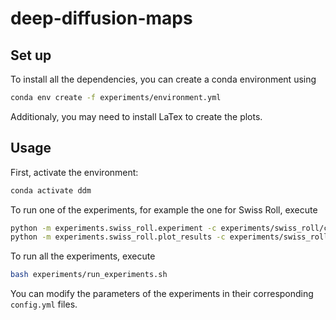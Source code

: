 # deep-diffusion-maps


## Set up

To install all the dependencies, you can create a conda environment using

```bash
conda env create -f experiments/environment.yml
```

Additionaly, you may need to install LaTex to create the plots.

## Usage

First, activate the environment:

```bash
conda activate ddm
```

To run one of the experiments, for example the one for Swiss Roll, execute

```bash
python -m experiments.swiss_roll.experiment -c experiments/swiss_roll/config.yml
python -m experiments.swiss_roll.plot_results -c experiments/swiss_roll/config.yml
```

To run all the experiments, execute

```bash
bash experiments/run_experiments.sh
```

You can modify the parameters of the experiments in their corresponding `config.yml` files.